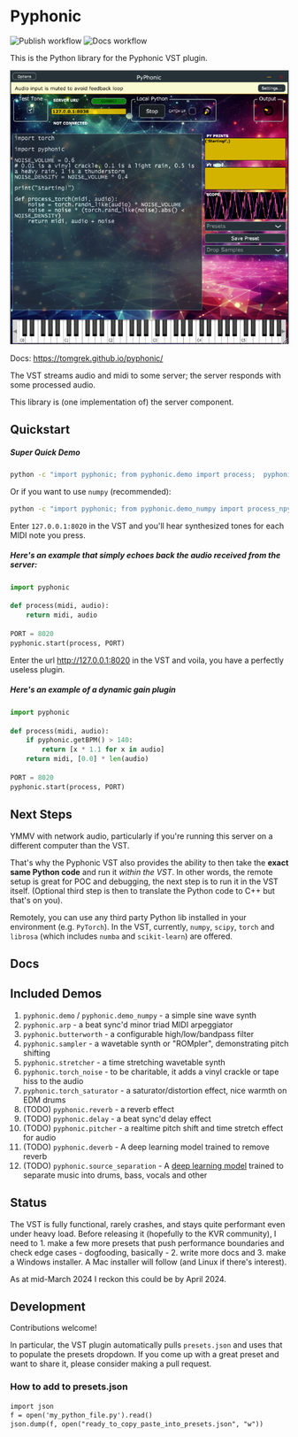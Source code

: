 # Pyphonic

![Publish workflow](https://github.com/tomgrek/pyphonic/actions/workflows/python-publish.yml/badge.svg) ![Docs workflow](https://github.com/tomgrek/pyphonic/actions/workflows/pages-publish.yml/badge.svg) 

This is the Python library for the Pyphonic VST plugin.

![Plugin screenshot](docs/plugin_standalone.png)

Docs: https://tomgrek.github.io/pyphonic/

The VST streams audio and midi to some server; the server responds with some processed audio.

This library is (one implementation of) the server component.

## Quickstart

##### Super Quick Demo

```bash
python -c "import pyphonic; from pyphonic.demo import process;  pyphonic.start(process, 8020)"
```

Or if you want to use `numpy` (recommended):

```bash
python -c "import pyphonic; from pyphonic.demo_numpy import process_npy;  pyphonic.start(process_npy, 8020)"
```

Enter `127.0.0.1:8020` in the VST and you'll hear synthesized tones for each MIDI note you press.

##### Here's an example that simply echoes back the audio received from the server:

```python
import pyphonic

def process(midi, audio):
    return midi, audio

PORT = 8020
pyphonic.start(process, PORT)
```

Enter the url http://127.0.0.1:8020 in the VST and voila, you have a perfectly useless plugin.

##### Here's an example of a dynamic gain plugin

```python
import pyphonic

def process(midi, audio):
    if pyphonic.getBPM() > 140:
        return [x * 1.1 for x in audio]
    return midi, [0.0] * len(audio)

PORT = 8020
pyphonic.start(process, PORT)
```

## Next Steps

YMMV with network audio, particularly if you're running this server on a different computer than the VST.

That's why the Pyphonic VST also provides the ability to then take the **exact same Python code** and run it _within the VST_. In other words, the remote setup is great for POC and debugging, the next step is to run it in the VST itself. (Optional third step is then to translate the Python code to C++ but that's on you).

Remotely, you can use any third party Python lib installed in your environment (e.g. `PyTorch`). In the VST, currently, `numpy`, `scipy`, `torch` and `librosa` (which includes `numba` and `scikit-learn`) are offered.

## Docs

## Included Demos

1. `pyphonic.demo` / `pyphonic.demo_numpy` - a simple sine wave synth
2. `pyphonic.arp` - a beat sync'd minor triad MIDI arpeggiator
3. `pyphonic.butterworth` - a configurable high/low/bandpass filter
4. `pyphonic.sampler` - a wavetable synth or "ROMpler", demonstrating pitch shifting
5. `pyphonic.stretcher` - a time stretching wavetable synth
6. `pyphonic.torch_noise` - to be charitable, it adds a vinyl crackle or tape hiss to the audio
7. `pyphonic.torch_saturator` - a saturator/distortion effect, nice warmth on EDM drums
8. (TODO) `pyphonic.reverb` - a reverb effect
9. (TODO) `pyphonic.delay` - a beat sync'd delay effect
10. (TODO) `pyphonic.pitcher` - a realtime pitch shift and time stretch effect for audio
11. (TODO) `pyphonic.deverb` - A deep learning model trained to remove reverb
12. (TODO) `pyphonic.source_separation` - A [deep learning model](https://pytorch.org/audio/stable/tutorials/hybrid_demucs_tutorial.html#sphx-glr-tutorials-hybrid-demucs-tutorial-py) trained to separate music into drums, bass, vocals and other

## Status

The VST is fully functional, rarely crashes, and stays quite performant even under heavy load. Before releasing it (hopefully to the KVR community), I need to 1. make a few more presets that push performance boundaries and check edge cases - dogfooding, basically - 2. write more docs and 3. make a Windows installer. A Mac installer will follow (and Linux if there's interest).

As at mid-March 2024 I reckon this could be by April 2024.

## Development

Contributions welcome!

In particular, the VST plugin automatically pulls `presets.json` and uses that to populate the presets dropdown. If you come up with a great preset and want to share it, please consider making a pull request.

### How to add to presets.json

```
import json
f = open('my_python_file.py').read()
json.dump(f, open("ready_to_copy_paste_into_presets.json", "w"))
```